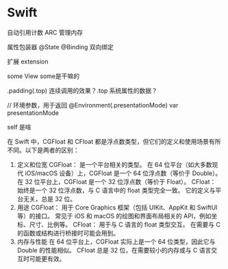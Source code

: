 #  Swift
自动引用计数 ARC 管理内存

属性包装器
@State
@Binding 双向绑定 

扩展
extension

some View  some是干嘛的

.padding(.top)   连续调用的效果？.top 系统属性的数据？


// 环境参数，用于返回
@Environment(\.presentationMode) var presentationMode

self 是啥



在 Swift 中，CGFloat 和 CFloat 都是浮点数类型，但它们的定义和使用场景有所不同。以下是两者的区别：
1. 定义和位宽
CGFloat：
是一个平台相关的类型。
在 64 位平台（如大多数现代 iOS/macOS 设备）上，CGFloat 是一个 64 位浮点数（等价于 Double）。
在 32 位平台上，CGFloat 是一个 32 位浮点数（等价于 Float）。
CFloat：
始终是一个 32 位浮点数，与 C 语言中的 float 类型完全一致。
它的定义与平台无关，总是 32 位。
2. 用途
CGFloat：
用于 Core Graphics 框架（包括 UIKit、AppKit 和 SwiftUI 等）的接口。
常见于 iOS 和 macOS 的绘图和界面布局相关的 API，例如坐标、尺寸、比例等。
CFloat：
用于与 C 语言的 float 类型交互。
在需要与 C 的函数或结构进行桥接时可能会用到。
3. 内存与性能
在 64 位平台上，CGFloat 实际上是一个 64 位类型，因此它与 Double 的性能相似。
CFloat 总是 32 位，在需要较小的内存或与 C 语言交互时可能更有效。



